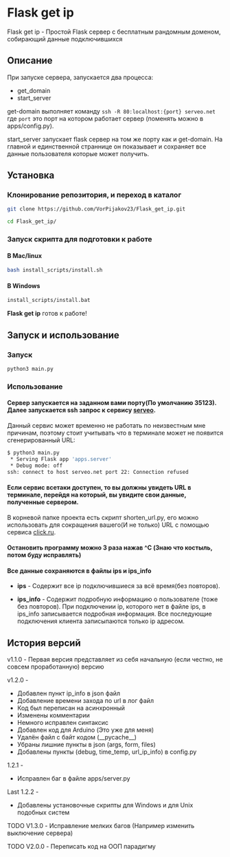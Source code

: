 # Flask get ip

Flask get ip - Простой Flask сервер с бесплатным рандомным доменом, собирающий данные подключившихся


## Описание

При запуске сервера, запускается два процесса:
- get_domain
- start_server

get-domain выполняет команду `ssh -R 80:localhost:{port} serveo.net` где `port` это порт на котором работает сервер (поменять можно в apps/config.py).

start_server запускает flask сервер на том же порту как и get-domain. На главной и единственной страннице он показывает и сохраняет все данные пользователя которые может получить.

## Установка

### Клонирование репозитория, и переход в каталог

```bash
git clone https://github.com/VorPijakov23/Flask_get_ip.git

cd Flask_get_ip/
```
### Запуск скрипта для подготовки к работе

#### В Mac/linux
```bash
bash install_scripts/install.sh
```
#### В Windows
```bash
install_scripts/install.bat
```

**Flask get ip** готов к работе!

## Запуск и использование
### Запуск
```bash
python3 main.py
```
### Использование
#### Сервер запускается на заданном вами порту(По умолчанию 35123). Далее запускается ssh запрос к сервису [serveo](https://serveo.net/).
Данный сервис может временно не работать по неизвестным мне причинам, поэтому стоит учитывать что в терминале может не появится сгенерированный URL:
```bash
$ python3 main.py
 * Serving Flask app 'apps.server'
 * Debug mode: off
ssh: connect to host serveo.net port 22: Connection refused
```
#### Если сервис всетаки доступен, то вы должны увидеть URL в терминале, перейдя на который, вы увидите свои данные, полученные сервером.
В корневой папке проекта есть скрипт shorten_url.py, его можно использовать для сокращения вашего(И не только) URL с помощью сервиса [click.ru](https://clck.ru/).

#### Остановить программу можно 3 раза нажав ^C (Знаю что костыль, потом буду исправлять)


#### Все данные сохраняются в файлы ips и ips_info

- **ips** - Cодержит все ip подключившиеся за всё время(без повторов).

- **ips_info** - Cодержит подробную информацию о пользователе (тоже без повторов). При подключении ip, которого нет в файле ips, в ips_info записывается подробная информация. Все последующие подключения клиента записыпаются только ip адресом.


## История версий

v1.1.0 - Первая версия представляет из себя начальную (если честно, не совсем проработанную) версию

v1.2.0 - 
 + Добавлен пункт ip_info в json файл
 + Добавление времени захода по url в лог файл
 + Код был переписан на асинхронный
 + Изменены комментарии
 + Немного исправлен синтаксис
 + Добавлен код для Arduino (Это уже для меня)
 + Удалён файл с байт кодом (\_\_pycache__)
 + Убраны лишние пункты в json (args, form, files)
 + Добавлены пункты (debug, time_temp, url_ip_info) в config.py

1.2.1 -
 + Исправлен баг в файле apps/server.py

Last 1.2.2 - 
 + Добавлены установочные скрипты для Windows и для Unix подобных систем

TODO V1.3.0 - Исправление мелких багов (Например изменить выключение сервера)

TODO V2.0.0 - Переписать код на ООП парадигму
